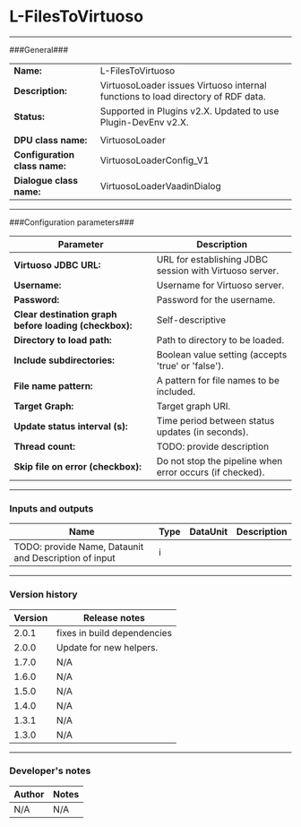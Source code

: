 # L-FilesToVirtuoso #
----------

###General###

|                              |                                                               |
|------------------------------|---------------------------------------------------------------|
|**Name:**                     |L-FilesToVirtuoso                                              |
|**Description:**              |VirtuosoLoader issues Virtuoso internal functions to load directory of RDF data. |
|**Status:**                   |Supported in Plugins v2.X. Updated to use Plugin-DevEnv v2.X.       |
|                              |                                                               |
|**DPU class name:**           |VirtuosoLoader     | 
|**Configuration class name:** |VirtuosoLoaderConfig_V1                           |
|**Dialogue class name:**      |VirtuosoLoaderVaadinDialog | 

***

###Configuration parameters###


|Parameter                        |Description                             |                                                        
|---------------------------------|----------------------------------------|
|**Virtuoso JDBC URL:** |URL for establishing JDBC session with Virtuoso server.  |
|**Username:** |Username for Virtuoso server. |
|**Password:** |Password for the username. |
|**Clear destination graph before loading (checkbox):** |Self-descriptive  |
|**Directory to load path:**|Path to directory to be loaded. |
|**Include subdirectories:**|Boolean value setting (accepts 'true' or 'false'). |
|**File name pattern:**|A pattern for file names to be included. | 
|**Target Graph:**|Target graph URI. |
|**Update status interval (s):**|Time period between status updates (in seconds). |
|**Thread count:**|TODO: provide description |
|**Skip file on error (checkbox):**|Do not stop the pipeline when error occurs (if checked). |


***

### Inputs and outputs ###

|Name                |Type       |DataUnit                         |Description                        |
|--------------------|-----------|---------------------------------|-----------------------------------|
|TODO: provide Name, Dataunit and Description of input |i |  |  |

***

### Version history ###

|Version            |Release notes                                   |
|-------------------|------------------------------------------------|
|2.0.1              | fixes in build dependencies |
|2.0.0              | Update for new helpers.                        |
|1.7.0              | N/A                                            |                                
|1.6.0              | N/A                                            |                                
|1.5.0              | N/A                                            |                                
|1.4.0              | N/A                                            |                                
|1.3.1              | N/A                                            |                                
|1.3.0              | N/A                                            |                                


***

### Developer's notes ###

|Author            |Notes                 |
|------------------|----------------------|
|N/A               |N/A                   | 

